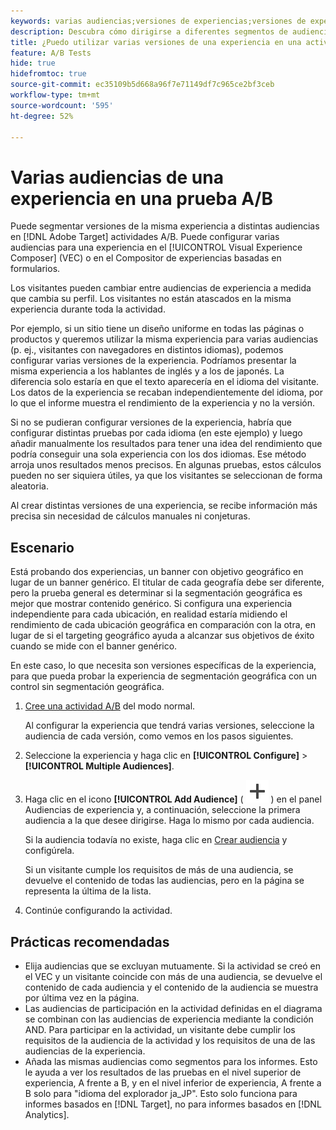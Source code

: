 ```yaml
---
keywords: varias audiencias;versiones de experiencias;versiones de experiencias de target
description: Descubra cómo dirigirse a diferentes segmentos de audiencia con versiones de la misma experiencia en actividades A/B.
title: ¿Puedo utilizar varias versiones de una experiencia en una actividad A/B?
feature: A/B Tests
hide: true
hidefromtoc: true
source-git-commit: ec35109b5d668a96f7e71149df7c965ce2bf3ceb
workflow-type: tm+mt
source-wordcount: '595'
ht-degree: 52%

---
```


# Varias audiencias de una experiencia en una prueba A/B

Puede segmentar versiones de la misma experiencia a distintas audiencias en [!DNL Adobe Target] actividades A/B. Puede configurar varias audiencias para una experiencia en el [!UICONTROL Visual Experience Composer] (VEC) o en el Compositor de experiencias basadas en formularios.

Los visitantes pueden cambiar entre audiencias de experiencia a medida que cambia su perfil. Los visitantes no están atascados en la misma experiencia durante toda la actividad.

Por ejemplo, si un sitio tiene un diseño uniforme en todas las páginas o productos y queremos utilizar la misma experiencia para varias audiencias (p. ej., visitantes con navegadores en distintos idiomas), podemos configurar varias versiones de la experiencia. Podríamos presentar la misma experiencia a los hablantes de inglés y a los de japonés. La diferencia solo estaría en que el texto aparecería en el idioma del visitante. Los datos de la experiencia se recaban independientemente del idioma, por lo que el informe muestra el rendimiento de la experiencia y no la versión.

Si no se pudieran configurar versiones de la experiencia, habría que configurar distintas pruebas por cada idioma (en este ejemplo) y luego añadir manualmente los resultados para tener una idea del rendimiento que podría conseguir una sola experiencia con los dos idiomas. Ese método arroja unos resultados menos precisos. En algunas pruebas, estos cálculos pueden no ser siquiera útiles, ya que los visitantes se seleccionan de forma aleatoria.

Al crear distintas versiones de una experiencia, se recibe información más precisa sin necesidad de cálculos manuales ni conjeturas.

## Escenario

Está probando dos experiencias, un banner con objetivo geográfico en lugar de un banner genérico. El titular de cada geografía debe ser diferente, pero la prueba general es determinar si la segmentación geográfica es mejor que mostrar contenido genérico. Si configura una experiencia independiente para cada ubicación, en realidad estaría midiendo el rendimiento de cada ubicación geográfica en comparación con la otra, en lugar de si el targeting geográfico ayuda a alcanzar sus objetivos de éxito cuando se mide con el banner genérico.

En este caso, lo que necesita son versiones específicas de la experiencia, para que pueda probar la experiencia de segmentación geográfica con un control sin segmentación geográfica.

1. [Cree una actividad A/B](/help/main/c-activities/t-test-ab/t-test-create-ab/test-create-ab.md) del modo normal.

   Al configurar la experiencia que tendrá varias versiones, seleccione la audiencia de cada versión, como vemos en los pasos siguientes.

1. Seleccione la experiencia y haga clic en **[!UICONTROL Configure]** > **[!UICONTROL Multiple Audiences]**.

1. Haga clic en el icono **[!UICONTROL Add Audience]** ( ![Agregar icono](/help/main/assets/icons/Add.svg) ) en el panel Audiencias de experiencia y, a continuación, seleccione la primera audiencia a la que desee dirigirse. Haga lo mismo por cada audiencia.

   Si la audiencia todavía no existe, haga clic en [Crear audiencia](/help/main/c-target/c-audiences/create-audience.md#task_E18BD77A9A8F4ED0AC50569F94556558) y configúrela.

   Si un visitante cumple los requisitos de más de una audiencia, se devuelve el contenido de todas las audiencias, pero en la página se representa la última de la lista.

1. Continúe configurando la actividad.

## Prácticas recomendadas  

* Elija audiencias que se excluyan mutuamente. Si la actividad se creó en el VEC y un visitante coincide con más de una audiencia, se devuelve el contenido de cada audiencia y el contenido de la audiencia se muestra por última vez en la página.
* Las audiencias de participación en la actividad definidas en el diagrama se combinan con las audiencias de experiencia mediante la condición AND. Para participar en la actividad, un visitante debe cumplir los requisitos de la audiencia de la actividad y los requisitos de una de las audiencias de la experiencia.
* Añada las mismas audiencias como segmentos para los informes. Esto le ayuda a ver los resultados de las pruebas en el nivel superior de experiencia, A frente a B, y en el nivel inferior de experiencia, A frente a B solo para &quot;idioma del explorador ja_JP&quot;. Esto solo funciona para informes basados en [!DNL Target], no para informes basados en [!DNL Analytics].